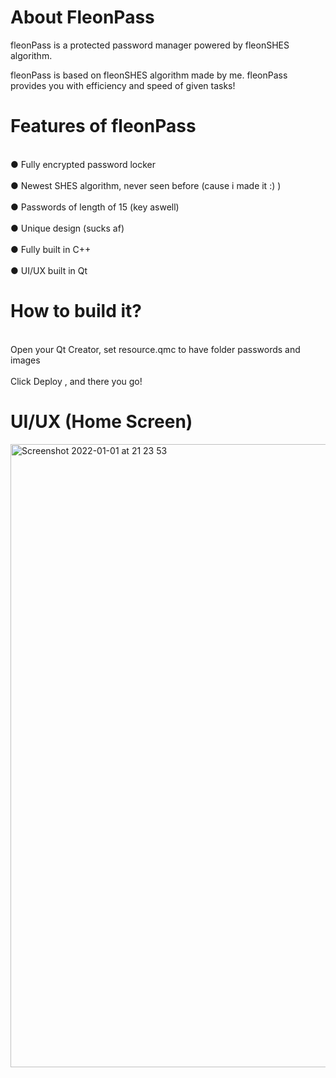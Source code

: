 <h1>About FleonPass</h1>
fleonPass is a protected password manager powered by fleonSHES algorithm.

fleonPass is based on fleonSHES algorithm made by me.
fleonPass provides you with efficiency and speed of given tasks!

<h1>Features of fleonPass</h1>
<br>● Fully encrypted password locker</br>
<br>● Newest SHES algorithm, never seen before (cause i made it :) )</br>
<br>● Passwords of length of 15 (key aswell) </br>
<br>● Unique design (sucks af) </br>
<br>● Fully built in C++ </br>
<br>● UI/UX built in Qt </br>


<h1>How to build it? </h1>
<br>Open your Qt Creator, set resource.qmc to have folder passwords and images</br>
<br>Click Deploy , and there you go!</br>

<h1>UI/UX (Home Screen)</h1>
<img width="997" alt="Screenshot 2022-01-01 at 21 23 53" src="https://user-images.githubusercontent.com/62068607/147859617-a8893672-f311-4029-8deb-ea5258a5cd82.png">



